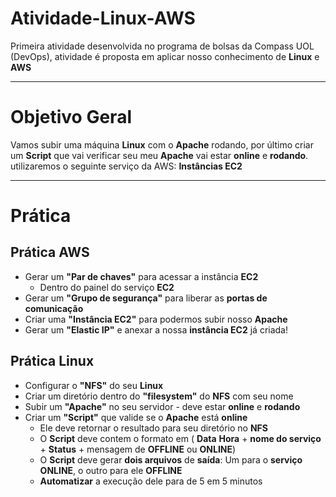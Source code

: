 # **Atividade-Linux-AWS**
Primeira atividade desenvolvida no programa de bolsas da Compass UOL (DevOps), atividade é proposta em aplicar nosso conhecimento de **Linux** e **AWS**

___
# **Objetivo Geral**
Vamos subir uma máquina **Linux** com o **Apache** rodando, por último criar um **Script** que vai verificar seu meu **Apache** vai estar **online** e **rodando**. utilizaremos o seguinte serviço da AWS:   **Instâncias EC2**


___
# Prática
## **Prática AWS**
- Gerar um **"Par de chaves"** para acessar a instância **EC2**
  - Dentro do painel do serviço **EC2**
- Gerar um **"Grupo de segurança"** para liberar as **portas de comunicação**
- Criar uma **"Instância EC2"** para podermos subir nosso **Apache**
- Gerar um **"Elastic IP"** e anexar a nossa **instância EC2** já criada!

## **Prática Linux**
- Configurar o **"NFS"** do seu **Linux**
- Criar um diretório dentro do **"filesystem"** do **NFS** com seu nome
- Subir um **"Apache"** no seu servidor - deve estar **online** e **rodando**
- Criar um **"Script"** que valide se o **Apache** está **online**
  - Ele deve retornar o resultado para seu diretório no **NFS**
  - O **Script** deve contem o formato em ( **Data** **Hora** + **nome do serviço** + **Status** + mensagem de **OFFLINE** ou **ONLINE**)
  - O **Script** deve gerar **dois arquivos** de **saída**: Um para o **serviço** **ONLINE**, o outro para ele **OFFLINE**
  - **Automatizar** a execução dele para de 5 em 5 minutos
